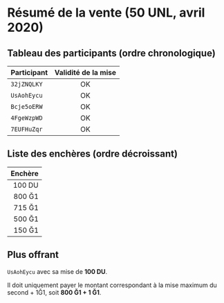 # Résumé de la vente (50 UNL, avril 2020)

## Tableau des participants (ordre chronologique)

| Participant | Validité de la mise |
| :------------ | :--------------------: |
|  `32jZNQLKY`       |     OK     | 
|  `UsAohEycu`     |   OK    |
|  `Bcje5oERW`        |     OK      |
|  `4FgeWzpWD`        |     OK      |
|  `7EUFHuZqr`        |     OK      |

## Liste des enchères (ordre décroissant)

|  Enchère   |
| ------------: |
|  100 DU  |
|  800 Ğ1     |
|  715 Ğ1    |
|  500 Ğ1    |
|  150 Ğ1     |

## Plus offrant
`UsAohEycu` avec sa mise de **100 DU**.

Il doit uniquement payer le montant correspondant à la mise maximum du second + 1Ğ1, soit **800 Ğ1 + 1 Ğ1**.